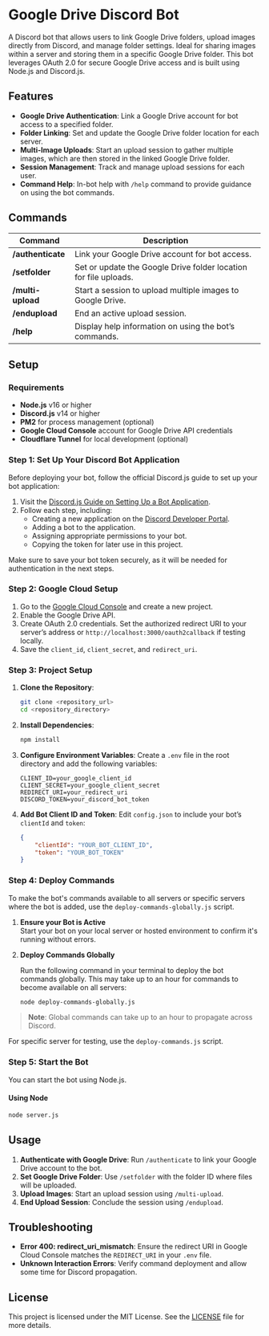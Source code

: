 # Google Drive Discord Bot

A Discord bot that allows users to link Google Drive folders, upload images directly from Discord, and manage folder settings. Ideal for sharing images within a server and storing them in a specific Google Drive folder. This bot leverages OAuth 2.0 for secure Google Drive access and is built using Node.js and Discord.js.

## Features

- **Google Drive Authentication**: Link a Google Drive account for bot access to a specified folder.
- **Folder Linking**: Set and update the Google Drive folder location for each server.
- **Multi-Image Uploads**: Start an upload session to gather multiple images, which are then stored in the linked Google Drive folder.
- **Session Management**: Track and manage upload sessions for each user.
- **Command Help**: In-bot help with `/help` command to provide guidance on using the bot commands.

## Commands

| Command            | Description                                                                                 |
|--------------------|---------------------------------------------------------------------------------------------|
| **/authenticate**  | Link your Google Drive account for bot access.                                              |
| **/setfolder**     | Set or update the Google Drive folder location for file uploads.                            |
| **/multi-upload**  | Start a session to upload multiple images to Google Drive.                                  |
| **/endupload**     | End an active upload session.                                                               |
| **/help**          | Display help information on using the bot’s commands.                                       |

## Setup

### Requirements

- **Node.js** v16 or higher
- **Discord.js** v14 or higher
- **PM2** for process management (optional)
- **Google Cloud Console** account for Google Drive API credentials
- **Cloudflare Tunnel** for local development (optional)

### Step 1: Set Up Your Discord Bot Application

Before deploying your bot, follow the official Discord.js guide to set up your bot application:

1. Visit the [Discord.js Guide on Setting Up a Bot Application](https://discordjs.guide/preparations/setting-up-a-bot-application.html).
2. Follow each step, including:
   - Creating a new application on the [Discord Developer Portal](https://discord.com/developers/applications).
   - Adding a bot to the application.
   - Assigning appropriate permissions to your bot.
   - Copying the token for later use in this project.

Make sure to save your bot token securely, as it will be needed for authentication in the next steps.


### Step 2: Google Cloud Setup

1. Go to the [Google Cloud Console](https://console.cloud.google.com/) and create a new project.
2. Enable the Google Drive API.
3. Create OAuth 2.0 credentials. Set the authorized redirect URI to your server’s address or `http://localhost:3000/oauth2callback` if testing locally.
4. Save the `client_id`, `client_secret`, and `redirect_uri`.

### Step 3: Project Setup

1. **Clone the Repository**:
   ```bash
   git clone <repository_url>
   cd <repository_directory>
   ```

2. **Install Dependencies**:
   ```bash
   npm install
   ```

3. **Configure Environment Variables**:
   Create a `.env` file in the root directory and add the following variables:
   ```env
   CLIENT_ID=your_google_client_id
   CLIENT_SECRET=your_google_client_secret
   REDIRECT_URI=your_redirect_uri
   DISCORD_TOKEN=your_discord_bot_token
   ```

4. **Add Bot Client ID and Token**:
   Edit `config.json` to include your bot’s `clientId` and `token`:
   ```json
   {
       "clientId": "YOUR_BOT_CLIENT_ID",
       "token": "YOUR_BOT_TOKEN"
   }
   ```

### Step 4: Deploy Commands

To make the bot's commands available to all servers or specific servers where the bot is added, use the `deploy-commands-globally.js` script.

1. **Ensure your Bot is Active**  
   Start your bot on your local server or hosted environment to confirm it's running without errors.

2. **Deploy Commands Globally**

   Run the following command in your terminal to deploy the bot commands globally. This may take up to an hour for commands to become available on all servers:

   ```bash
   node deploy-commands-globally.js
    ```

> **Note**: Global commands can take up to an hour to propagate across Discord.

For specific server for testing, use the `deploy-commands.js` script.

### Step 5: Start the Bot

You can start the bot using Node.js.

#### Using Node
```bash
node server.js
```

## Usage

1. **Authenticate with Google Drive**: Run `/authenticate` to link your Google Drive account to the bot.
2. **Set Google Drive Folder**: Use `/setfolder` with the folder ID where files will be uploaded.
3. **Upload Images**: Start an upload session using `/multi-upload`.
4. **End Upload Session**: Conclude the session using `/endupload`.

## Troubleshooting

- **Error 400: redirect_uri_mismatch**: Ensure the redirect URI in Google Cloud Console matches the `REDIRECT_URI` in your `.env` file.
- **Unknown Interaction Errors**: Verify command deployment and allow some time for Discord propagation.

## License

This project is licensed under the MIT License. See the [LICENSE](LICENSE) file for more details.